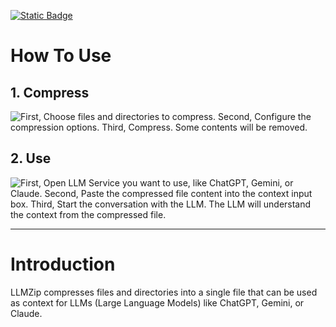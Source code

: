 [![Static Badge](https://img.shields.io/badge/GitHub-black)](https://github.com/llmzip/llmzip)

# How To Use

## 1. Compress

![
    First, Choose files and directories to compress.
    Second, Configure the compression options.
    Third, Compress. Some contents will be removed.
](/readme-assets/LLMZip-flow.drawio.svg)

## 2. Use

![
    First, Open LLM Service you want to use, like ChatGPT, Gemini, or Claude.
    Second, Paste the compressed file content into the context input box.
    Third, Start the conversation with the LLM. The LLM will understand the context from the compressed file.
](/readme-assets/LLMZip-usage.drawio.svg)

---

# Introduction

LLMZip compresses files and directories into a single file that can be used as context for LLMs (Large Language Models) like ChatGPT, Gemini, or Claude.
